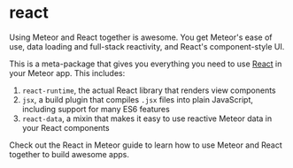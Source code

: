 # react

Using Meteor and React together is awesome. You get Meteor's ease of use, data
loading and full-stack reactivity, and React's component-style UI.

This is a meta-package that gives you everything you need to use
[React](https://facebook.github.io/react/) in your Meteor app. This includes:

1. `react-runtime`, the actual React library that renders view components
2. `jsx`, a build plugin that compiles `.jsx` files into plain JavaScript,
including support for many ES6 features
3. `react-data`, a mixin that makes it easy to use reactive Meteor data in
your React components

Check out the React in Meteor guide to learn how to use Meteor and React
together to build awesome apps.
